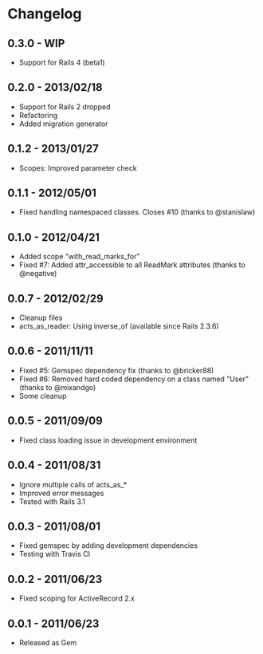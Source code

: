# Changelog

## 0.3.0 - WIP

* Support for Rails 4 (beta1)

## 0.2.0 - 2013/02/18

* Support for Rails 2 dropped
* Refactoring
* Added migration generator

## 0.1.2 - 2013/01/27

* Scopes: Improved parameter check

## 0.1.1 - 2012/05/01

* Fixed handling namespaced classes. Closes #10 (thanks to @stanislaw)

## 0.1.0 - 2012/04/21

* Added scope "with_read_marks_for"
* Fixed #7: Added attr_accessible to all ReadMark attributes (thanks to @negative)

## 0.0.7 - 2012/02/29

* Cleanup files
* acts_as_reader: Using inverse_of (available since Rails 2.3.6)

## 0.0.6 - 2011/11/11

* Fixed #5: Gemspec dependency fix (thanks to @bricker88)
* Fixed #6: Removed hard coded dependency on a class named "User" (thanks to @mixandgo)
* Some cleanup

## 0.0.5 - 2011/09/09

* Fixed class loading issue in development environment

## 0.0.4 - 2011/08/31

* Ignore multiple calls of acts_as_*
* Improved error messages
* Tested with Rails 3.1

## 0.0.3 - 2011/08/01

* Fixed gemspec by adding development dependencies
* Testing with Travis CI

## 0.0.2 - 2011/06/23

* Fixed scoping for ActiveRecord 2.x

## 0.0.1 - 2011/06/23

* Released as Gem
